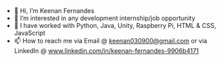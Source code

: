 - 👋 Hi, I’m Keenan Fernandes
- 👀 I’m interested in any development internship/job opportunity
- 🌱 I have worked with Python, Java, Unity, Raspberry Pi, HTML & CSS, JavaScript  
- 📫 How to reach me via Email @ keenan030900@gmail.com or via LinkedIn @ www.linkedin.com/in/keenan-fernandes-9906b4171




<!---
KeenanFernandes2000/KeenanFernandes2000 is a ✨ special ✨ repository because its `README.md` (this file) appears on your GitHub profile.
You can click the Preview link to take a look at your changes.
--->
